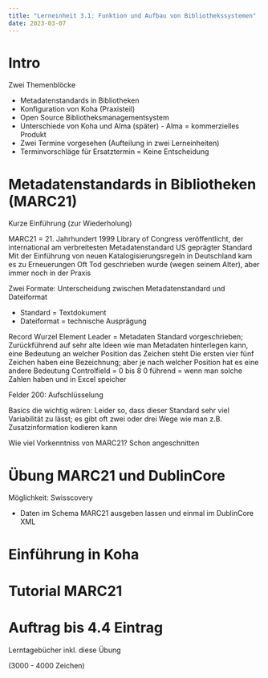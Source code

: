 ```yaml
---
title: "Lerneinheit 3.1: Funktion und Aufbau von Bibliothekssystemen"
date: 2023-03-07
---
```


# Intro

Zwei Themenblöcke
- Metadatenstandards in Bibliotheken
- Konfiguration von Koha (Praxisteil)
- Open Source Bibliotheksmanagementsystem
- Unterschiede von Koha und Alma (später) - Alma = kommerzielles Produkt
- Zwei Termine vorgesehen (Aufteilung in zwei Lerneinheiten)
- Terminvorschläge für Ersatztermin = Keine Entscheidung

# Metadatenstandards in Bibliotheken (MARC21)
Kurze Einführung (zur Wiederholung)

MARC21 = 21. Jahrhundert
1999 Library of Congress veröffentlicht, der international am verbreitesten Metadatenstandard
US geprägter Standard
Mit der Einführung von neuen Katalogisierungsregeln in Deutschland kam es zu Erneuerungen
Oft Tod geschrieben wurde (wegen seinem Alter), aber immer noch in der Praxis 

Zwei Formate: Unterscheidung zwischen Metadatenstandard und Dateiformat
- Standard = Textdokument
- Dateiformat = technische Ausprägung

Record Wurzel Element 
Leader = Metadaten Standard vorgeschrieben; Zurückführend auf sehr alte Ideen wie man Metadaten hinterlegen kann, eine Bedeutung an welcher Position das Zeichen steht
Die ersten vier fünf Zeichen haben eine Bezeichnung; aber je nach welcher Position hat es eine andere Bedeutung
Controlfield = 0 bis 8
0 führend = wenn man solche Zahlen haben und in Excel speicher

Felder 200:
Aufschlüsselung 

Basics die wichtig wären:
Leider so, dass dieser Standard sehr viel Variabilität zu lässt; es gibt oft zwei oder drei Wege wie man z.B. Zusatzinformation kodieren kann

Wie viel Vorkenntniss von MARC21?
Schon angeschnitten

# Übung MARC21 und DublinCore
Möglichkeit: Swisscovery
- Daten im Schema MARC21 ausgeben lassen und einmal im DublinCore XML

# Einführung in Koha

# Tutorial MARC21


# Auftrag bis 4.4 Eintrag 
Lerntagebücher inkl. diese Übung

(3000 - 4000 Zeichen)
